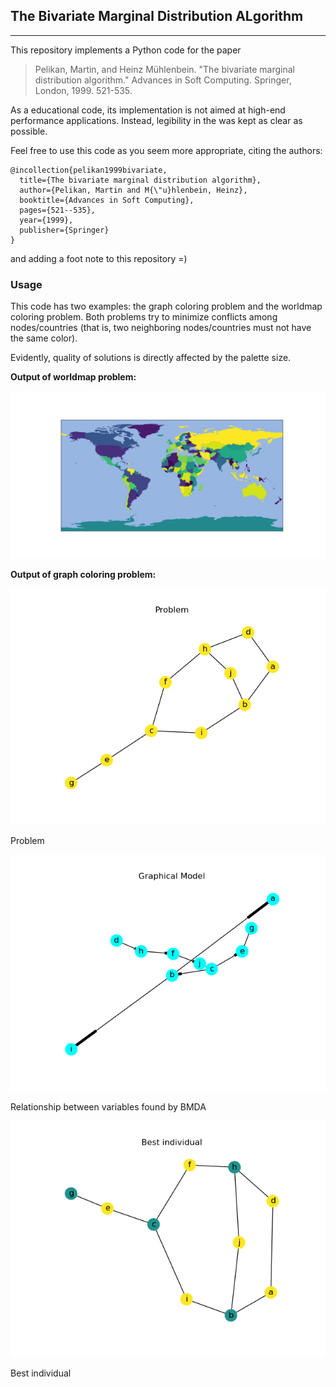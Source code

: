 ## The Bivariate Marginal Distribution ALgorithm

--- 

This repository implements a Python code for the paper 

> Pelikan, Martin, and Heinz Mühlenbein. "The bivariate marginal distribution algorithm." Advances in Soft Computing. Springer, London, 1999. 521-535.

As a educational code, its implementation is not aimed at high-end performance applications. Instead, legibility in the 
was kept as clear as possible. 

Feel free to use this code as you seem more appropriate, citing the authors:

```
@incollection{pelikan1999bivariate,
  title={The bivariate marginal distribution algorithm},
  author={Pelikan, Martin and M{\"u}hlenbein, Heinz},
  booktitle={Advances in Soft Computing},
  pages={521--535},
  year={1999},
  publisher={Springer}
}
```

and adding a foot note to this repository =)

### Usage

This code has two examples: the graph coloring problem and the worldmap coloring problem.
Both problems try to minimize conflicts among nodes/countries (that is, two neighboring nodes/countries must not have the same color).

Evidently, quality of solutions is directly affected by the palette size.

**Output of worldmap problem:**

![worldmap](figures/worldmap.png)

**Output of graph coloring problem:**

![worldmap](figures/node_problem.png)

Problem

![worldmap](figures/node_gm.png)

Relationship between variables found by BMDA

![worldmap](figures/node_best_individual.png)

Best individual
 
 